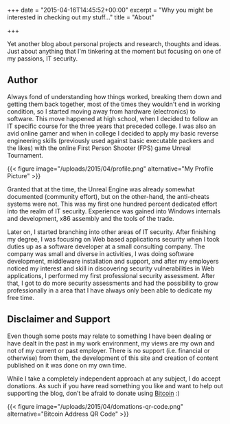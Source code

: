 +++
date = "2015-04-16T14:45:52+00:00"
excerpt = "Why you might be interested in checking out my stuff..."
title = "About"

+++

Yet another blog about personal projects and research, thoughts and ideas. Just about anything that I'm tinkering at the moment but focusing on one of my passions, IT security.

## Author

<div class="row">
  <div class="col-md-9">
  <p>Always fond of understanding how things worked, breaking them down and getting them back together, most of the times they wouldn't end in working condition, so I started moving away from hardware (electronics) to software. This move happened at high school, when I decided to follow an IT specific course for the three years that preceded college. I was also an avid online gamer and when in college I decided to apply my basic reverse engineering skills (previously used against basic executable packers and the likes) with the online First Person Shooter (FPS) game Unreal Tournament.</p>
  </div>
  <div class="col-md-3">
{{< figure image="/uploads/2015/04/profile.png" alternative="My Profile Picture" >}}
  </div>
</div>

Granted that at the time, the Unreal Engine was already somewhat documented (community effort), but on the other-hand, the anti-cheats systems were not. This was my first one hundred percent dedicated effort into the realm of IT security. Experience was gained into Windows internals and development, x86 assembly and the tools of the trade.

Later on, I started branching into other areas of IT security. After finishing my degree, I was focusing on Web based applications security when I took duties up as a software developer at a small consulting company. The company was small and diverse in activities, I was doing software development, middleware installation and support, and after my employers noticed my interest and skill in discovering security vulnerabilities in Web applications, I performed my first professional security assessment. After that, I got to do more security assessments and had the possibility to grow professionally in a area that I have always only been able to dedicate my free time.

## Disclaimer and Support

<div class="row">
  <div class="col-md-9">
  <p>Even though some posts may relate to something I have been dealing or have dealt in the past in my work environment, my views are my own and not of my current or past employer. There is no support (i.e. financial or otherwise) from them, the development of this site and creation of content published on it was done on my own time.</p>
  <p>While I take a completely independent approach at any subject, I do accept donations. As such if you have read something you like and want to help out supporting the blog, don’t be afraid to donate using <a href="bitcoin:184DunUmssEBeXPmRP4hrza2hMEwNc7vXS?label=Donations&message=Thanks%20you%20very%20much%21" alt="Bitcoin Address">Bitcoin</a> :)</p>
  </div>
  <div class="col-md-3">
{{< figure image="/uploads/2015/04/domations-qr-code.png" alternative="Bitcoin Address QR Code" >}}
  </div>
</div>
